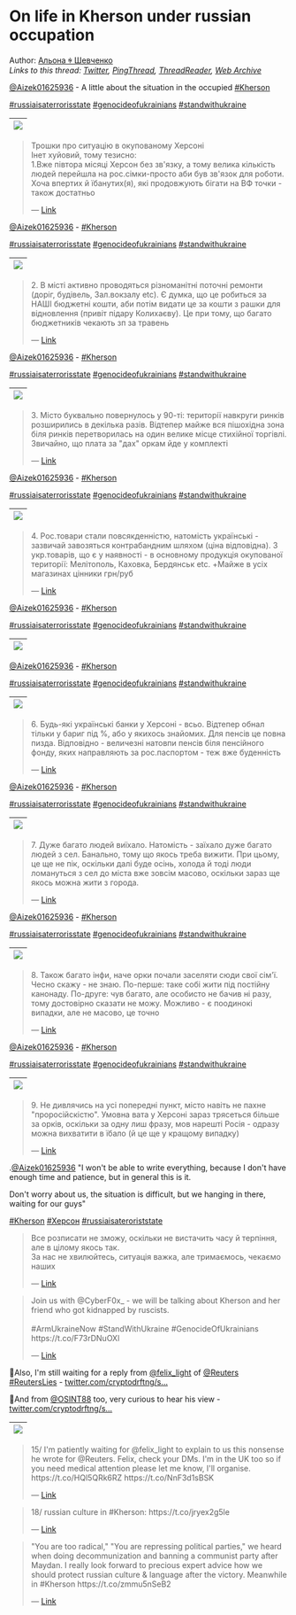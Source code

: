# On life in Kherson under russian occupation

Author: [Альона ꑭ Шевченко](https://twitter.com/cryptodrftng)  
*Links to this thread: [Twitter](https://twitter.com/cryptodrftng/status/1548162430445899776), [PingThread](https://pingthread.com/thread/1548162430445899776), [ThreadReader](https://threadreaderapp.com/thread/1548162430445899776.html), [Web Archive](https://web.archive.org/web/*/https://twitter.com/cryptodrftng/status/1548162430445899776)*

[@Aizek01625936](https://twitter.com/Aizek01625936) - A little about the situation in the occupied [#Kherson](https://twitter.com/hashtag/Kherson) 

[#russiaisaterrorisstate](https://twitter.com/hashtag/russiaisaterrorisstate) [#genocideofukrainians](https://twitter.com/hashtag/genocideofukrainians) [#standwithukraine](https://twitter.com/hashtag/standwithukraine)

| [![](https://pbs.twimg.com/media/FXwthjkVEAA5NHk.jpg)](https://pbs.twimg.com/media/FXwthjkVEAA5NHk.jpg) |
| :-: |

<blockquote class="twitter-tweet">
    <p lang="en" dir="ltr">
    Трошки про ситуацію в окупованому Херсоні<br />
    Інет хуйовий, тому тезисно:<br />
    1.Вже півтора місяці Херсон без зв&#39;язку, а тому велика кількість людей перейшла на рос.сімки-просто аби був зв&#39;язок для роботи. Хоча впертих й їбанутих(я), які продовжують бігати на ВФ точки - також достатньо<br />
    </p>
    &mdash; <a href="https://twitter.com/Aizek01625936/status/1547998849100156929">Link</a>
</blockquote>

[@Aizek01625936](https://twitter.com/Aizek01625936) - [#Kherson](https://twitter.com/hashtag/Kherson) 

[#russiaisaterrorisstate](https://twitter.com/hashtag/russiaisaterrorisstate) [#genocideofukrainians](https://twitter.com/hashtag/genocideofukrainians) [#standwithukraine](https://twitter.com/hashtag/standwithukraine)

| [![](https://pbs.twimg.com/media/FXwu3J6VEAQQ2Ej.jpg)](https://pbs.twimg.com/media/FXwu3J6VEAQQ2Ej.jpg) |
| :-: |

<blockquote class="twitter-tweet">
    <p lang="en" dir="ltr">
    2. В місті активно проводяться різноманітні поточні ремонти (доріг, будівель, Зал.вокзалу etc). Є думка, що це робиться за НАШІ бюджетні кошти, аби потім видати це за кошти з рашки для відновлення (привіт підару Колихаєву). Це при тому, що багато бюджетників чекають зп за травень<br />
    </p>
    &mdash; <a href="https://twitter.com/Aizek01625936/status/1547999463213371396">Link</a>
</blockquote>

[@Aizek01625936](https://twitter.com/Aizek01625936) - [#Kherson](https://twitter.com/hashtag/Kherson) 

[#russiaisaterrorisstate](https://twitter.com/hashtag/russiaisaterrorisstate) [#genocideofukrainians](https://twitter.com/hashtag/genocideofukrainians) [#standwithukraine](https://twitter.com/hashtag/standwithukraine)

| [![](https://pbs.twimg.com/media/FXwwfWSUYAA2Gdd.jpg)](https://pbs.twimg.com/media/FXwwfWSUYAA2Gdd.jpg) |
| :-: |

<blockquote class="twitter-tweet">
    <p lang="en" dir="ltr">
    3. Місто буквально повернулось у 90-ті: території навкруги ринків розширились в декілька разів. Відтепер майже вся пішохідна зона біля ринків перетворилась на один велике місце стихійної торгівлі. Звичайно, що плата за &#34;дах&#34; оркам йде у комплекті<br />
    </p>
    &mdash; <a href="https://twitter.com/Aizek01625936/status/1547999973148483588">Link</a>
</blockquote>

[@Aizek01625936](https://twitter.com/Aizek01625936) - [#Kherson](https://twitter.com/hashtag/Kherson) 

[#russiaisaterrorisstate](https://twitter.com/hashtag/russiaisaterrorisstate) [#genocideofukrainians](https://twitter.com/hashtag/genocideofukrainians) [#standwithukraine](https://twitter.com/hashtag/standwithukraine)

| [![](https://pbs.twimg.com/media/FXwxTouVUAEnfci.jpg)](https://pbs.twimg.com/media/FXwxTouVUAEnfci.jpg) |
| :-: |

<blockquote class="twitter-tweet">
    <p lang="en" dir="ltr">
    4. Рос.товари стали повсякденністю, натомість українські - зазвичай завозяться контрабандним шляхом (ціна відповідна). З укр.товарів, що є у наявності - в основному продукція окупованої території: Мелітополь, Каховка, Бердянськ etc. &#43;Майже в усіх магазинах цінники грн/руб<br />
    </p>
    &mdash; <a href="https://twitter.com/Aizek01625936/status/1548000501387603969">Link</a>
</blockquote>

[@Aizek01625936](https://twitter.com/Aizek01625936) - [#Kherson](https://twitter.com/hashtag/Kherson) 

[#russiaisaterrorisstate](https://twitter.com/hashtag/russiaisaterrorisstate) [#genocideofukrainians](https://twitter.com/hashtag/genocideofukrainians) [#standwithukraine](https://twitter.com/hashtag/standwithukraine)

| [![](https://pbs.twimg.com/media/FXw1IflVUAI7R8A.jpg)](https://pbs.twimg.com/media/FXw1IflVUAI7R8A.jpg) |
| :-: |

[@Aizek01625936](https://twitter.com/Aizek01625936) - [#Kherson](https://twitter.com/hashtag/Kherson) 

[#russiaisaterrorisstate](https://twitter.com/hashtag/russiaisaterrorisstate) [#genocideofukrainians](https://twitter.com/hashtag/genocideofukrainians) [#standwithukraine](https://twitter.com/hashtag/standwithukraine)

| [![](https://pbs.twimg.com/media/FXw14lTVEAELw0E.jpg)](https://pbs.twimg.com/media/FXw14lTVEAELw0E.jpg) |
| :-: |

<blockquote class="twitter-tweet">
    <p lang="en" dir="ltr">
    6. Будь-які українські банки у Херсоні - всьо. Відтепер обнал тільки у бариг під %, або у якихось знайомих. Для пенсів це повна пизда. Відповідно - величезні натовпи пенсів біля пенсійного фонду, яких направляють за рос.паспортом - теж вже буденність<br />
    </p>
    &mdash; <a href="https://twitter.com/Aizek01625936/status/1548001828792463361">Link</a>
</blockquote>

[@Aizek01625936](https://twitter.com/Aizek01625936) - [#Kherson](https://twitter.com/hashtag/Kherson) 

[#russiaisaterrorisstate](https://twitter.com/hashtag/russiaisaterrorisstate) [#genocideofukrainians](https://twitter.com/hashtag/genocideofukrainians) [#standwithukraine](https://twitter.com/hashtag/standwithukraine)

| [![](https://pbs.twimg.com/media/FXw2o7MVUAA6ixU.jpg)](https://pbs.twimg.com/media/FXw2o7MVUAA6ixU.jpg) |
| :-: |

<blockquote class="twitter-tweet">
    <p lang="en" dir="ltr">
    7. Дуже багато людей виїхало. Натомість - заїхало дуже багато людей з сел. Банально, тому що якось треба вижити. При цьому, це ще не пік, оскільки далі буде осінь, холода й тоді люди ломануться з сел до міста вже зовсім масово, оскільки зараз ще якось можна жити з города.<br />
    </p>
    &mdash; <a href="https://twitter.com/Aizek01625936/status/1548002345300111365">Link</a>
</blockquote>

[@Aizek01625936](https://twitter.com/Aizek01625936) - [#Kherson](https://twitter.com/hashtag/Kherson) 

[#russiaisaterrorisstate](https://twitter.com/hashtag/russiaisaterrorisstate) [#genocideofukrainians](https://twitter.com/hashtag/genocideofukrainians) [#standwithukraine](https://twitter.com/hashtag/standwithukraine)

| [![](https://pbs.twimg.com/media/FXw3XRWVEAALDtZ.jpg)](https://pbs.twimg.com/media/FXw3XRWVEAALDtZ.jpg) |
| :-: |

<blockquote class="twitter-tweet">
    <p lang="en" dir="ltr">
    8. Також багато інфи, наче орки почали заселяти сюди свої сім&#39;ї. Чесно скажу - не знаю. По-перше: таке собі жити під постійну канонаду. По-друге: чув багато, але особисто не бачив ні разу, тому достовірно сказати не можу. Можливо - є поодинокі випадки, але не масово, це точно<br />
    </p>
    &mdash; <a href="https://twitter.com/Aizek01625936/status/1548002878656167951">Link</a>
</blockquote>

[@Aizek01625936](https://twitter.com/Aizek01625936) - [#Kherson](https://twitter.com/hashtag/Kherson) 

[#russiaisaterrorisstate](https://twitter.com/hashtag/russiaisaterrorisstate) [#genocideofukrainians](https://twitter.com/hashtag/genocideofukrainians) [#standwithukraine](https://twitter.com/hashtag/standwithukraine)

| [![](https://pbs.twimg.com/media/FXw4cFwVEAEI5Iw.jpg)](https://pbs.twimg.com/media/FXw4cFwVEAEI5Iw.jpg) |
| :-: |

<blockquote class="twitter-tweet">
    <p lang="en" dir="ltr">
    9. Не дивлячись на усі попередні пункт, місто навіть не пахне &#34;проросійскістю&#34;. Умовна вата у Херсоні зараз трясеться більше за орків, оскільки за одну лиш фразу, мов нарешті Росія - одразу можна вихватити в їбало (й це ще у кращому випадку)<br />
    </p>
    &mdash; <a href="https://twitter.com/Aizek01625936/status/1548003726756962304">Link</a>
</blockquote>

.[@Aizek01625936](https://twitter.com/Aizek01625936)
"I won't be able to write everything, because I don't have enough time and patience, but in general this is it.

Don't worry about us, the situation is difficult, but we hanging in there, waiting for our guys" 

[#Kherson](https://twitter.com/hashtag/Kherson) [#Херсон](https://twitter.com/hashtag/%D0%A5%D0%B5%D1%80%D1%81%D0%BE%D0%BD) [#russiaisateroriststate](https://twitter.com/hashtag/russiaisateroriststate)

<blockquote class="twitter-tweet">
    <p lang="en" dir="ltr">
    Все розписати не зможу, оскільки не вистачить часу й терпіння, але в цілому якось так.<br />
    За нас не хвилюйтесь, ситуація важка, але тримаємось, чекаємо наших<br />
    </p>
    &mdash; <a href="https://twitter.com/Aizek01625936/status/1548006665709948928">Link</a>
</blockquote>

<blockquote class="twitter-tweet">
    <p lang="en" dir="ltr">
    Join us with @CyberF0x_ - we will be talking about Kherson and her friend who got kidnapped by ruscists. <br />
    <br />
    #ArmUkraineNow #StandWithUkraine #GenocideOfUkrainians https://t.co/F73rDNuOXl<br />
    </p>
    &mdash; <a href="https://twitter.com/cryptodrftng/status/1537875366961815557">Link</a>
</blockquote>

🚨Also, I'm still waiting for a reply from  [@felix_light](https://twitter.com/felix_light) of [@Reuters](https://twitter.com/Reuters) 
[#ReutersLies](https://twitter.com/hashtag/ReutersLies) - [twitter.com/cryptodrftng/s…](https://twitter.com/cryptodrftng/status/1535384484811575296?s=21&t=om1spS2E24XYO_URWcjGAQ)

🚨And from [@OSINT88](https://twitter.com/OSINT88) too, very curious to hear his view - [twitter.com/cryptodrftng/s…](https://twitter.com/cryptodrftng/status/1531363976658964480?s=21&t=om1spS2E24XYO_URWcjGAQ)

| [![](https://pbs.twimg.com/media/FXw6YDRUYAkvjfM.jpg)](https://pbs.twimg.com/media/FXw6YDRUYAkvjfM.jpg) |
| :-: |

<blockquote class="twitter-tweet">
    <p lang="en" dir="ltr">
    15/ I&#39;m patiently waiting for @felix_light to explain to us this nonsense he wrote for @Reuters. Felix, check your DMs. I&#39;m in the UK too so if you need medical attention please let me know, I&#39;ll organise. https://t.co/HQl5QRk6RZ https://t.co/NnF3d1sBSK<br />
    </p>
    &mdash; <a href="https://twitter.com/cryptodrftng/status/1531305282663481349">Link</a>
</blockquote>

<blockquote class="twitter-tweet">
    <p lang="en" dir="ltr">
    18/ russian culture in #Kherson: https://t.co/jryex2g5le<br />
    </p>
    &mdash; <a href="https://twitter.com/cryptodrftng/status/1528586886284967943">Link</a>
</blockquote>

<blockquote class="twitter-tweet">
    <p lang="en" dir="ltr">
    &#34;You are too radical,&#34; &#34;You are repressing political parties,&#34; we heard when doing decommunization and banning a communist party after Maydan. I really look forward to precious expert advice how we should protect russian culture &amp; language after the victory. Meanwhile in #Kherson https://t.co/zmmu5nSeB2<br />
    </p>
    &mdash; <a href="https://twitter.com/OlenaHalushka/status/1528466690929041414">Link</a>
</blockquote>
